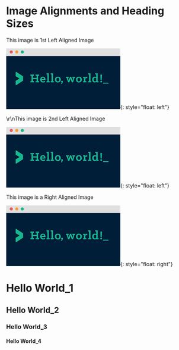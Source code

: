 # Image Alignments and Heading Sizes

This image is 1st Left Aligned Image

![](/images/media/image1.png){: style="float: left"}


\r\nThis image is 2nd Left Aligned Image

![](/images/media/image1.png){: style="float: left"}




<!--- This image is a Center Aligned Image

![](/images/media/image1.png){: style="float: center"} -->





This image is a Right Aligned Image

![](/images/media/image1.png){: style="float: right"}




# Hello World\_1

## Hello World\_2

### Hello World\_3

#### Hello World\_4

